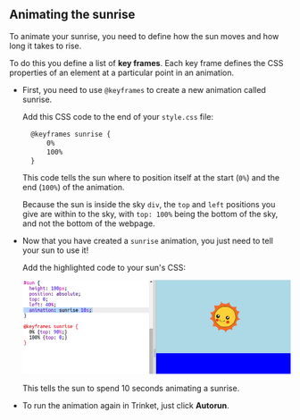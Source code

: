 ## Animating the sunrise

To animate your sunrise, you need to define how the sun moves and how long it takes to rise.

To do this you define a list of **key frames**. Each key frame defines the CSS properties of an element at a particular point in an animation.

+ First, you need to use `@keyframes` to create a new animation called sunrise.
    
    Add this CSS code to the end of your `style.css` file:
    
        @keyframes sunrise {
            0%
            100%
        }
        
    
    This code tells the sun where to position itself at the start (`0%`) and the end (`100%`) of the animation.
    
    Because the sun is inside the sky `div`, the `top` and `left` positions you give are within to the sky, with `top: 100%` being the bottom of the sky, and not the bottom of the webpage.

+ Now that you have created a `sunrise` animation, you just need to tell your sun to use it!
    
    Add the highlighted code to your sun's CSS:
    
    ![لقطة الشاشة](images/sunrise-sunrise.png)
    
    This tells the sun to spend 10 seconds animating a sunrise.

+ To run the animation again in Trinket, just click **Autorun**.